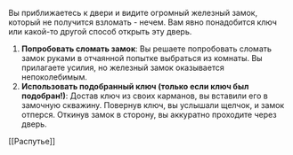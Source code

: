 Вы приближаетесь к двери и видите огромный железный замок, который не получится взломать - нечем. Вам явно понадобится ключ или какой-то другой способ открыть эту дверь.
1. **Попробовать сломать замок**: Вы решаете попробовать сломать замок руками в отчаянной попытке выбраться из комнаты. Вы прилагаете усилия, но железный замок оказывается непоколебимым. 
2. **Использовать подобранный ключ (только если ключ был подобран!)**: Достав ключ из своих карманов, вы вставили его в замочную скважину. Повернув ключ, вы услышали щелчок, и замок отперся. Откинув замок в сторону, вы аккуратно проходите через дверь.

[[Распутье]]


